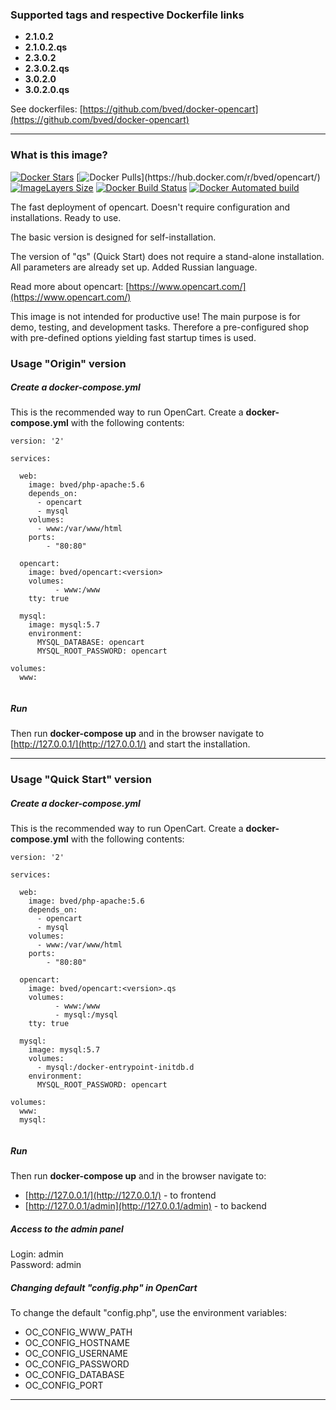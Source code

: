 ### Supported tags and respective Dockerfile links
* **2.1.0.2**
* **2.1.0.2.qs** 
* **2.3.0.2** 
* **2.3.0.2.qs**
* **3.0.2.0**  
* **3.0.2.0.qs**  

See dockerfiles: [https://github.com/bved/docker-opencart](https://github.com/bved/docker-opencart)

---  

### What is this image?
[![Docker Stars](https://img.shields.io/docker/stars/bved/opencart.svg)](https://hub.docker.com/r/bved/opencart/)
[![Docker Pulls](https://img.shields.io/docker/pulls/bved/opencart.svg?style=round-square")](https://hub.docker.com/r/bved/opencart/)
[![ImageLayers Size](https://img.shields.io/imagelayers/image-size/bved/opencart/latest.svg)](https://hub.docker.com/r/bved/opencart/)
[![Docker Build Status](https://img.shields.io/docker/build/bved/opencart.svg)](https://hub.docker.com/r/bved/opencart/)
[![Docker Automated build](https://img.shields.io/docker/automated/jrottenberg/ffmpeg.svg)](https://hub.docker.com/r/bved/opencart/) 
 
The fast deployment of opencart. Doesn't require configuration and installations. Ready to use.  
  
The basic version is designed for self-installation.  
  
The version of "qs" (Quick Start) does not require a stand-alone installation. All parameters are already set up. Added Russian language.  
  
Read more about opencart: [https://www.opencart.com/](https://www.opencart.com/)

This image is not intended for productive use! The main purpose is for demo, testing, and development tasks. Therefore a pre-configured shop with pre-defined options yielding fast startup times is used.

### Usage "Origin" version
##### Create a docker-compose.yml
This is the recommended way to run OpenCart. Create a **docker-compose.yml** with the following  contents:

```
version: '2'

services:

  web:
    image: bved/php-apache:5.6
    depends_on:
      - opencart
      - mysql
    volumes:
      - www:/var/www/html
    ports:
        - "80:80"

  opencart:
    image: bved/opencart:<version>
    volumes:
          - www:/www
    tty: true
          
  mysql:
    image: mysql:5.7
    environment:
      MYSQL_DATABASE: opencart
      MYSQL_ROOT_PASSWORD: opencart

volumes:
  www:
  
```
##### Run
Then run **docker-compose up** and in the browser navigate to [http://127.0.0.1/](http://127.0.0.1/) and start the installation.   

---  

### Usage "Quick Start" version
##### Create a docker-compose.yml
This is the recommended way to run OpenCart. Create a **docker-compose.yml** with the following  contents:  

```
version: '2'

services:

  web:
    image: bved/php-apache:5.6
    depends_on:
      - opencart
      - mysql
    volumes:
      - www:/var/www/html
    ports:
        - "80:80"

  opencart:
    image: bved/opencart:<version>.qs
    volumes:
          - www:/www
          - mysql:/mysql
    tty: true
          
  mysql:
    image: mysql:5.7
    volumes:
      - mysql:/docker-entrypoint-initdb.d
    environment:
      MYSQL_ROOT_PASSWORD: opencart

volumes:
  www:
  mysql:
  
```
##### Run
Then run **docker-compose up** and in the browser navigate to:

* [http://127.0.0.1/](http://127.0.0.1/) - to frontend
* [http://127.0.0.1/admin](http://127.0.0.1/admin) - to backend  

##### Access to the admin panel
Login: admin  
Password: admin

##### Changing default "config.php" in OpenCart
To change the default "config.php", use the environment variables:  
* OC_CONFIG_WWW_PATH  
* OC_CONFIG_HOSTNAME   
* OC_CONFIG_USERNAME  
* OC_CONFIG_PASSWORD  
* OC_CONFIG_DATABASE  
* OC_CONFIG_PORT  

---